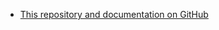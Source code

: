 - [This repository and documentation on GitHub](https://github.com/dynatrace-perfclinics/obslab-kong)